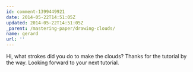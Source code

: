 ```yaml
---
id: comment-1399449921
date: 2014-05-22T14:51:05Z
updated: 2014-05-22T14:51:05Z
_parent: /mastering-paper/drawing-clouds/
name: gerard
url: ''
---
```


Hi, what strokes did you do to make the clouds? Thanks for the tutorial
by the way. Looking forward to your next tutorial.

